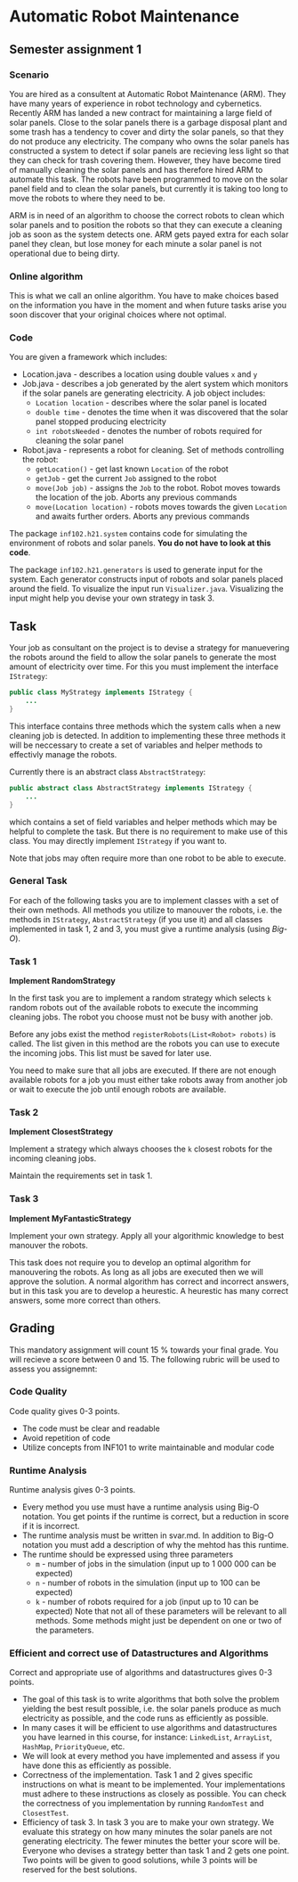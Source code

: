 # Automatic Robot Maintenance
## Semester assignment 1

### Scenario
You are hired as a consultent at Automatic Robot Maintenance (ARM). They have many years of experience  in robot technology and cybernetics. Recently ARM has landed a new contract for maintaining a large field of solar panels. Close to the solar panels there is a garbage disposal plant and some trash has a tendency to cover and dirty the solar panels, so that they do not produce any electricity. The company who owns the solar panels has constructed a system to detect if solar panels are recieving less light so that they can check for trash covering them. However, they have become tired of manually cleaning the solar panels and has therefore hired ARM to automate this task. The robots have been programmed to move on the solar panel field and to clean the solar panels, but currently it is taking too long to move the robots to where they need to be. 

ARM is in need of an algorithm to choose the correct robots to clean which solar panels and to position the robots so that they can execute a cleaning job as soon as the system detects one. ARM gets payed extra for each solar panel they clean, but lose money for each minute a solar panel is not operational due to being dirty.

### Online algorithm
This is what we call an online algorithm. You have to make choices based on the information you have in the moment and when future tasks arise you soon discover that your original choices where not optimal.

### Code 
You are given a framework which includes:
 * Location.java - describes a location using double values ``x`` and ``y``
 * Job.java - describes a job generated by the alert system which monitors if the solar panels are generating electricity. A job object includes:
    * ``Location location`` - describes where the solar panel is located
    * ``double time`` - denotes the time when it was discovered that the solar panel stopped producing electricity
    * ``int robotsNeeded`` - denotes the number of robots required for cleaning the solar panel
 * Robot.java - represents a robot for cleaning. Set of methods controlling the robot:
    * ``getLocation()`` - get last known ``Location`` of the robot
    * ``getJob`` - get the current ``Job`` assigned to the robot
    * ``move(Job job)`` - assigns the ``Job`` to the robot. Robot moves towards the location of the job. Aborts any previous commands
    * ``move(Location location)`` - robots moves towards the given ``Location`` and awaits further orders. Aborts any previous commands

The package ``inf102.h21.system`` contains code for simulating the environment of robots and solar panels. **You do not have to look at this code**.

The package ``inf102.h21.generators`` is used to generate input for the system. Each generator constructs input of robots and solar panels placed around the field. To visualize the input run ``Visualizer.java``. Visualizing the input might help you devise your own strategy in task 3.

## Task
Your job as consultant on the project is to devise a strategy for manuevering the robots around the field to allow the solar panels to generate the most amount of electricity over time. For this you must implement the interface ``IStrategy``:
```java
public class MyStrategy implements IStrategy {
    ...
}
```
This interface contains three methods which the system calls when a new cleaning job is detected. In addition to implementing these three methods it will be neccessary to create a set of variables and helper methods to effectivly manage the robots.

Currently there is an abstract class ``AbstractStrategy``:
```java
public abstract class AbstractStrategy implements IStrategy {
    ...
}
```
which contains a set of field variables and helper methods which may be helpful to complete the task. But there is no requirement to make use of this class. You may directly implement ``IStrategy`` if you want to.

Note that jobs may often require more than one robot to be able to execute.

### General Task
For each of the following tasks you are to implement classes with a set of their own methods. All methods you utilize to manouver the robots, i.e. the methods in ``IStrategy``, ``AbstractStrategy`` (if you use it) and all classes implemented in task 1, 2 and 3, you must give a runtime analysis (using *Big-O*).

### Task 1
**Implement RandomStrategy**

In the first task you are to implement a random strategy which selects ``k`` random robots out of the available robots to execute the incomming cleaning jobs. The robot you choose must not be busy with another job.

Before any jobs exist the method ``registerRobots(List<Robot> robots)`` is called. The list given in this method are the robots you can use to execute the incoming jobs. This list must be saved for later use. 

You need to make sure that all jobs are executed. If there are not enough available robots for a job you must either take robots away from another job or wait to execute the job until enough robots are available.

### Task 2
**Implement ClosestStrategy**

Implement a strategy which always chooses the ``k`` closest robots for the incoming cleaning jobs.

Maintain the requirements set in task 1.

### Task 3
**Implement MyFantasticStrategy**

Implement your own strategy. Apply all your algorithmic knowledge to best manouver the robots.

This task does not require you to develop an optimal algorithm for manouvering the robots. As long as all jobs are executed then we will approve the solution. A normal algorithm has correct and incorrect answers, but in this task you are to develop a heurestic. A heurestic has many correct answers, some more correct than others. 

## Grading
This mandatory assignment will count 15 % towards your final grade. You will recieve a score between 0 and 15.
The following rubric will be used to assess you assignemnt:

### Code Quality
Code quality gives 0-3 points.
 * The code must be clear and readable
 * Avoid repetition of code
 * Utilize concepts from INF101 to write maintainable and modular code

### Runtime Analysis
Runtime analysis gives 0-3 points.
 * Every method you use must have a runtime analysis using Big-O notation. You get points if the runtime is correct, but a reduction in score if it is incorrect. 
 * The runtime analysis must be written in svar.md. In addition to Big-O notation you must add a description of why the mehtod has this runtime.
 * The runtime should be expressed using three parameters
    * ``m`` - number of jobs in the simulation (input up to 1 000 000 can be expected)
    * ``n`` - number of robots in the simulation (input up to 100 can be expected)
    * ``k`` - number of robots required for a job (input up to 10 can be expected)
    Note that not all of these parameters will be relevant to all methods. Some methods might just be dependent on one or two of the parameters.

### Efficient and correct use of Datastructures and Algorithms
Correct and appropriate use of algorithms and datastructures gives 0-3 points.
 * The goal of this task is to write algorithms that both solve the problem yielding the best result possible, i.e. the solar panels produce as much electricity as possible, and the code runs as efficiently as possible.
 * In many cases it will be efficient to use algorithms and datastructures you have learned in this course, for instance: ``LinkedList``, ``ArrayList``, ``HashMap``, ``PriorityQueue``, etc.
 * We will look at every method you have implemented and assess if you have done this as efficiently as possible.
 * Correctness of the implementation. Task 1 and 2 gives specific instructions on what is meant to be implemented. Your implementations must adhere to these instructions as closely as possible. You can check the correctness of you implementation by running ``RandomTest`` and ``ClosestTest``. 
 * Efficiency of task 3. In task 3 you are to make your own strategy. We evaluate this strategy on how many minutes the solar panels are not generating electricity. The fewer minutes the better your score will be. Everyone who devises a strategy better than task 1 and 2 gets one point. Two points will be given to good solutions, while 3 points will be reserved for the best solutions.



